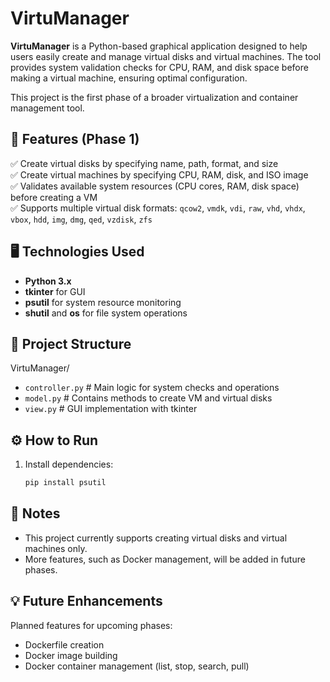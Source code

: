# VirtuManager

**VirtuManager** is a Python-based graphical application designed to help users easily create and manage virtual disks and virtual machines. The tool provides system validation checks for CPU, RAM, and disk space before making a virtual machine, ensuring optimal configuration.

This project is the first phase of a broader virtualization and container management tool.

## 🚀 Features (Phase 1)
✅ Create virtual disks by specifying name, path, format, and size  
✅ Create virtual machines by specifying CPU, RAM, disk, and ISO image  
✅ Validates available system resources (CPU cores, RAM, disk space) before creating a VM  
✅ Supports multiple virtual disk formats: `qcow2`, `vmdk`, `vdi`, `raw`, `vhd`, `vhdx`, `vbox`, `hdd`, `img`, `dmg`, `qed`, `vzdisk`, `zfs`

## 🖥️ Technologies Used
- **Python 3.x**
- **tkinter** for GUI
- **psutil** for system resource monitoring
- **shutil** and **os** for file system operations

## 📂 Project Structure
VirtuManager/
- `controller.py`       # Main logic for system checks and operations
- `model.py`            # Contains methods to create VM and virtual disks
- `view.py`             # GUI implementation with tkinter

## ⚙️ How to Run
1. Install dependencies:
   ```bash
   pip install psutil
   
## 📌 Notes
- This project currently supports creating virtual disks and virtual machines only.
- More features, such as Docker management, will be added in future phases.

## 💡 Future Enhancements
Planned features for upcoming phases:

- Dockerfile creation
- Docker image building
- Docker container management (list, stop, search, pull)
